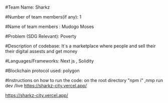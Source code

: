#Team Name: Sharkz

#Number of team members(if any): 1

#Name of team members : Mudogo Moses

#Problem (SDG Relevant): Poverty

#Description of codebase: It`s a marketplace where people and sell their their digital assests and get money

#Languages/Frameworks: Next js , Solidity

#Blockchain protocol used: polygon

#Instructions on how to run the code: on the root directory "npm i" ,nmp run dev /live  https://sharkz-city.vercel.app/

https://sharkz-city.vercel.app/

